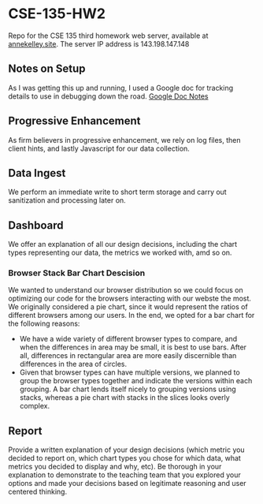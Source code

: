 # CSE-135-HW2
Repo for the CSE 135 third homework web server, available at [annekelley.site](https://annekelley.site). The server IP address is 143.198.147.148

## Notes on Setup
As I was getting this up and running, I used a Google doc for tracking details to use in debugging down the road. [Google Doc Notes](https://docs.google.com/document/d/1myGtFbDzZ5-MzCQncl51wMC3QlLp-PAuKZ_tOACnpPk/edit?usp=sharing)

## Progressive Enhancement
As firm believers in progressive enhancement, we rely on log files, then client hints, and lastly Javascript for our data collection.

## Data Ingest
We perform an immediate write to short term storage and carry out sanitization and
processing later on.

## Dashboard
We offer an explanation of all our design decisions, including the chart types representing our data, the metrics we worked with, amd so on. 

### Browser Stack Bar Chart Descision
We wanted to understand our browser distribution so we could focus on optimizing our code for the browsers interacting with our webste the most. We originally considered a pie chart, since it would represent the ratios of different browsers among our users. In the end, we opted for a bar chart for the following reasons:
 - We have a wide variety of different browser types to compare, and when the differences in area may be small, it is best to use bars. After all, differences in rectangular area are more easily discernible than differences in the area of circles.
 - Given that browser types can have multiple versions, we planned to group the browser types together and indicate the versions within each grouping. A bar chart lends itself nicely to grouping versions using stacks, whereas a pie chart with stacks in the slices looks overly complex. 

 

## Report
Provide a written explanation of your design decisions (which metric you decided to report on, which chart types you chose for which data, what metrics you decided to display and why, etc). Be thorough in your explanation to demonstrate to the teaching team that you explored your options and made your decisions based on legitimate reasoning and user centered thinking.